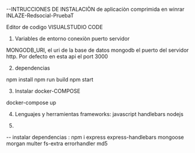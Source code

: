 --INTRUCCIONES DE INSTALACIÒN de aplicaciòn comprimida en winrar INLAZE-Redsocial-PruebaT

Editor de codigo VISUALSTUDIO CODE

1. Variables de entorno conexiòn puerto servidor

MONGODB_URI, el uri de la base de datos mongodb
 el puerto del servidor http. Por defecto en esta api el port 3000
 
 2. dependencias 
 
 npm install
npm run build
npm start

3. Instalar docker-COMPOSE 

 docker-compose up
 
 4. Lenguajes y herramientas frameworks: 
 javascript 
 handlebars
 nodejs 
 
 
5. 
-- instalar dependencias :
npm i express express-handlebars mongoose morgan multer fs-extra errorhandler md5
